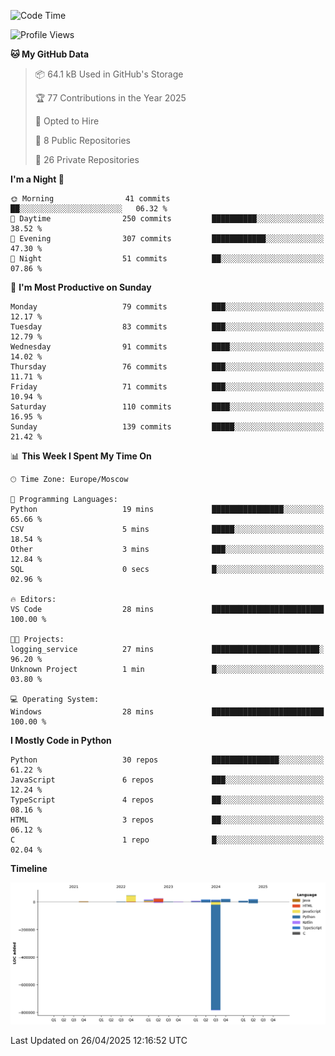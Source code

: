 <!--START_SECTION:waka-->
![Code Time](http://img.shields.io/badge/Code%20Time-659%20hrs%2021%20mins-blue)

![Profile Views](http://img.shields.io/badge/Profile%20Views-0-blue)

**🐱 My GitHub Data** 

> 📦 64.1 kB Used in GitHub's Storage 
 > 
> 🏆 77 Contributions in the Year 2025
 > 
> 💼 Opted to Hire
 > 
> 📜 8 Public Repositories 
 > 
> 🔑 26 Private Repositories 
 > 
**I'm a Night 🦉** 

```text
🌞 Morning                41 commits          ██░░░░░░░░░░░░░░░░░░░░░░░   06.32 % 
🌆 Daytime                250 commits         ██████████░░░░░░░░░░░░░░░   38.52 % 
🌃 Evening                307 commits         ████████████░░░░░░░░░░░░░   47.30 % 
🌙 Night                  51 commits          ██░░░░░░░░░░░░░░░░░░░░░░░   07.86 % 
```
📅 **I'm Most Productive on Sunday** 

```text
Monday                   79 commits          ███░░░░░░░░░░░░░░░░░░░░░░   12.17 % 
Tuesday                  83 commits          ███░░░░░░░░░░░░░░░░░░░░░░   12.79 % 
Wednesday                91 commits          ████░░░░░░░░░░░░░░░░░░░░░   14.02 % 
Thursday                 76 commits          ███░░░░░░░░░░░░░░░░░░░░░░   11.71 % 
Friday                   71 commits          ███░░░░░░░░░░░░░░░░░░░░░░   10.94 % 
Saturday                 110 commits         ████░░░░░░░░░░░░░░░░░░░░░   16.95 % 
Sunday                   139 commits         █████░░░░░░░░░░░░░░░░░░░░   21.42 % 
```


📊 **This Week I Spent My Time On** 

```text
🕑︎ Time Zone: Europe/Moscow

💬 Programming Languages: 
Python                   19 mins             ████████████████░░░░░░░░░   65.66 % 
CSV                      5 mins              █████░░░░░░░░░░░░░░░░░░░░   18.54 % 
Other                    3 mins              ███░░░░░░░░░░░░░░░░░░░░░░   12.84 % 
SQL                      0 secs              █░░░░░░░░░░░░░░░░░░░░░░░░   02.96 % 

🔥 Editors: 
VS Code                  28 mins             █████████████████████████   100.00 % 

🐱‍💻 Projects: 
logging_service          27 mins             ████████████████████████░   96.20 % 
Unknown Project          1 min               █░░░░░░░░░░░░░░░░░░░░░░░░   03.80 % 

💻 Operating System: 
Windows                  28 mins             █████████████████████████   100.00 % 
```

**I Mostly Code in Python** 

```text
Python                   30 repos            ███████████████░░░░░░░░░░   61.22 % 
JavaScript               6 repos             ███░░░░░░░░░░░░░░░░░░░░░░   12.24 % 
TypeScript               4 repos             ██░░░░░░░░░░░░░░░░░░░░░░░   08.16 % 
HTML                     3 repos             ██░░░░░░░░░░░░░░░░░░░░░░░   06.12 % 
C                        1 repo              █░░░░░░░░░░░░░░░░░░░░░░░░   02.04 % 
```



**Timeline**

![Lines of Code chart](https://raw.githubusercontent.com/adlemx/adlemx/main/assets/bar_graph.png)


 Last Updated on 26/04/2025 12:16:52 UTC
<!--END_SECTION:waka-->
